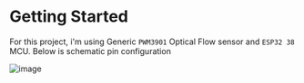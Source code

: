 # Getting Started

For this project, i'm using Generic `PWM3901` Optical Flow sensor and `ESP32 38` MCU. Below is schematic pin configuration

![image](https://github.com/user-attachments/assets/7b0ce908-f193-4665-a9e3-d7be3c00f7c5)
